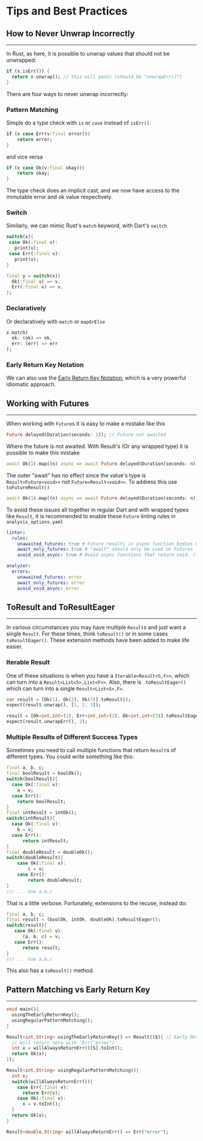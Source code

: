 # Tips and Best Practices

## How to Never Unwrap Incorrectly
***
In Rust, as here, it is possible to unwrap values that should not be unwrapped:
```dart
if (x.isErr()) {
  return x.unwrap(); // this will panic (should be "unwrapErr()")
}
```
There are four ways to never unwrap incorrectly:
### Pattern Matching
Simple do a type check with `is` or `case` instead of `isErr()`.
```dart
if (x case Err(v:final error)){
    return error;
}
```
and vice versa
```dart
if (x case Ok(v:final okay)){
    return okay;
}
```
The type check does an implicit cast, and we now have access to the immutable error and ok value respectively.
### Switch
Similarly, we can mimic Rust's `match` keyword, with Dart's `switch`
```dart
switch(x){
 case Ok(:final v):
   print(v);
 case Err(:final v):
   print(v);
}

final y = switch(x){
  Ok(:final v) => v,
  Err(:final v) => v,
};
```
### Declaratively
Or declaratively with `match` or `mapOrElse`
```dart
x.match(
  ok: (ok) => ok,
  err: (err) => err
);
```
### Early Return Key Notation
We can also use the [Early Return Key Notation](result.md#early-return-key-notation), which is a very powerful idiomatic approach.

## Working with Futures
***
When working with `Future`s it is easy to make a mistake like this
```dart
Future.delayed(Duration(seconds: 1)); // Future not awaited
```
Where the future is not awaited. With Result's (Or any wrapped type) it is possible to make this mistake
```dart
await Ok(1).map((n) async => await Future.delayed(Duration(seconds: n))); // Outer "await" has no effect
```
The outer "await" has no effect since the value's type is `Result<Future<void>>` not `Future<Result<void>>`.
To address this use `toFutureResult()`
```dart
await Ok(1).map((n) async => await Future.delayed(Duration(seconds: n))).toFutureResult(); // Works as expected
```
To avoid these issues all together in regular Dart and with wrapped types like `Result`, it is recommended to enable 
these `Future` linting rules in `analysis_options.yaml`
```yaml
linter:
  rules:
    unawaited_futures: true # Future results in async function bodies must be awaited or marked unawaited using dart:async
    await_only_futures: true # "await" should only be used on Futures
    avoid_void_async: true # Avoid async functions that return void. (they should return Future<void>)

analyzer:
  errors:
    unawaited_futures: error
    await_only_futures: error
    avoid_void_async: error
```
## ToResult and ToResultEager
***
In various circumstances you may have multiple `Result`s and just want a single `Result`. 
For these times, think `toResult()` or in some cases 
`toResultEager()`. These extension methods have been added to make life easier.

### Iterable Result
One of these situations is when you have a `Iterable<Result<S,F>>`, which can turn into a
`Result<List<S>,List<F>>`. Also, there is `.toResultEager()` which can turn into a single `Result<List<S>,F>`.

```dart
var result = [Ok(1), Ok(2), Ok(3)].toResult();
expect(result.unwrap(), [1, 2, 3]);

result = [Ok<int,int>(1), Err<int,int>(2), Ok<int,int>(3)].toResultEager();
expect(result.unwrapErr(), 2);
```
### Multiple Results of Different Success Types
Sometimes you need to call multiple functions that return `Result`s of different types. You could write something 
like this:
```dart
final a, b, c;
final boolResult = boolOk();
switch(boolResult){
  case Ok(:final v):
    a = v;
  case Err():
    return boolResult;
}
final intResult = intOk();
switch(intResult){
  case Ok(:final v):
    b = v;
  case Err():
      return intResult;
}
final doubleResult = doubleOk();
switch(doubleResult){
    case Ok(:final v):
        c = v;
    case Err():
        return doubleResult;
}
/// ... Use a,b,c
```
That is a little verbose. Fortunately, extensions to the recuse, instead do:
```dart
final a, b, c;
final result = (boolOk, intOk, doubleOk).toResultEager();
switch(result){
   case Ok(:final v):
      (a, b, c) = v;
   case Err():
      return result;
}
/// ... Use a,b,c
```
This also has a `toResult()` method.

## Pattern Matching vs Early Return Key
***
```dart
void main(){
  usingTheEarlyReturnKey();
  usingRegularPatternMatching();
}

Result<int,String> usingTheEarlyReturnKey() => Result(($){ // Early Return Key
  // Will return here with 'Err("error")'
  int x = willAlwaysReturnErr()[$].toInt();
  return Ok(x);
});

Result<int,String> usingRegularPatternMatching(){
  int x;
  switch(willAlwaysReturnErr()){
    case Err(:final v):
      return Err(v);
    case Ok(:final v):
      x = v.toInt();
  }
  return Ok(x);
}

Result<double,String> willAlwaysReturnErr() => Err("error");
```